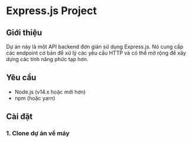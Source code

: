 # Express.js Project

## Giới thiệu
Dự án này là một API backend đơn giản sử dụng Express.js. Nó cung cấp các endpoint cơ bản để xử lý các yêu cầu HTTP và có thể mở rộng để xây dựng các tính năng phức tạp hơn.

## Yêu cầu
- Node.js (v14.x hoặc mới hơn)
- npm (hoặc yarn)

## Cài đặt

### 1. Clone dự án về máy

